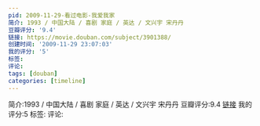 ```yaml
---
pid: 2009-11-29-看过电影-我爱我家
简介: 1993 / 中国大陆 / 喜剧 家庭 / 英达 / 文兴宇 宋丹丹
豆瓣评分: '9.4'
链接: https://movie.douban.com/subject/3901388/
创建时间: '2009-11-29 23:07:03'
我的评分: '5'
标签:
评论:
tags: [douban]
categories: [timeline]
---
```

简介:1993 / 中国大陆 / 喜剧 家庭 / 英达 / 文兴宇 宋丹丹
豆瓣评分:9.4
[链接](https://movie.douban.com/subject/3901388/)
我的评分:5
标签:
评论:
